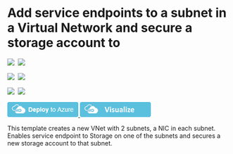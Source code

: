 # Add service endpoints to a subnet in a Virtual Network and secure a storage account to 

<IMG SRC="https://azbotstorage.blob.core.windows.net/badges/201-vnet-2subnets-service-endpoints-storage-integration/PublicLastTestDate.svg" />&nbsp;
<IMG SRC="https://azbotstorage.blob.core.windows.net/badges/201-vnet-2subnets-service-endpoints-storage-integration/PublicDeployment.svg" />&nbsp;

<IMG SRC="https://azbotstorage.blob.core.windows.net/badges/201-vnet-2subnets-service-endpoints-storage-integration/FairfaxLastTestDate.svg" />&nbsp;
<IMG SRC="https://azbotstorage.blob.core.windows.net/badges/201-vnet-2subnets-service-endpoints-storage-integration/FairfaxDeployment.svg" />&nbsp;

<IMG SRC="https://azbotstorage.blob.core.windows.net/badges/201-vnet-2subnets-service-endpoints-storage-integration/BestPracticeResult.svg" />&nbsp;
<IMG SRC="https://azbotstorage.blob.core.windows.net/badges/201-vnet-2subnets-service-endpoints-storage-integration/CredScanResult.svg" />&nbsp;

<a href="https://portal.azure.com/#create/Microsoft.Template/uri/https%3A%2F%2Fraw.githubusercontent.com%2FAzure%2Fazure-quickstart-templates%2Fmaster%2F201-vnet-2subnets-service-endpoints-storage-integration%2Fazuredeploy.json" target="_blank">
    <img src="https://raw.githubusercontent.com/Azure/azure-quickstart-templates/master/1-CONTRIBUTION-GUIDE/images/deploytoazure.png"/>
</a>
<a href="http://armviz.io/#/?load=https%3A%2F%2Fraw.githubusercontent.com%2FAzure%2Fazure-quickstart-templates%2Fmaster%2F201-vnet-2subnets-service-endpoints-storage-integration%2Fazuredeploy.json" target="_blank">
    <img src="https://raw.githubusercontent.com/Azure/azure-quickstart-templates/master/1-CONTRIBUTION-GUIDE/images/visualizebutton.png"/>
</a>

This template creates a new VNet with 2 subnets, a NIC in each subnet. Enables service endpoint to Storage on one of the subnets and secures a new storage account to that subnet.
